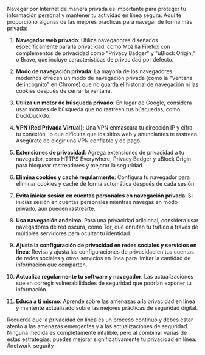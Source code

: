 Navegar por Internet de manera privada es importante para proteger tu información personal y mantener tu actividad en línea segura. Aquí te proporciono algunas de las mejores prácticas para navegar de forma más privada:

1. **Navegador web privado**: Utiliza navegadores diseñados específicamente para la privacidad, como Mozilla Firefox con complementos de privacidad como "Privacy Badger" y "uBlock Origin," o Brave, que incluye características de privacidad por defecto.

2. **Modo de navegación privada**: La mayoría de los navegadores modernos ofrecen un modo de navegación privada (como la "Ventana de incógnito" en Chrome) que no guarda el historial de navegación ni las cookies después de cerrar la ventana.

3. **Utiliza un motor de búsqueda privado**: En lugar de Google, considera usar motores de búsqueda que no rastreen tus búsquedas, como DuckDuckGo.

4. **VPN (Red Privada Virtual)**: Una VPN enmascara tu dirección IP y cifra tu conexión, lo que dificulta que los sitios web y anunciantes te rastreen. Asegúrate de elegir una VPN confiable y de pago.

5. **Extensiones de privacidad**: Agrega extensiones de privacidad a tu navegador, como HTTPS Everywhere, Privacy Badger y uBlock Origin para bloquear rastreadores y mejorar la seguridad.

6. **Elimina cookies y caché regularmente**: Configura tu navegador para eliminar cookies y caché de forma automática después de cada sesión.

7. **Evita iniciar sesión en cuentas personales en navegación privada**: Si inicias sesión en cuentas personales mientras navegas en modo privado, aún pueden rastrearte.

8. **Usa navegación anónima**: Para una privacidad adicional, considera usar navegadores de red oscura, como Tor, que enrutan tu tráfico a través de múltiples servidores para ocultar tu identidad.

9. **Ajusta la configuración de privacidad en redes sociales y servicios en línea**: Revisa y ajusta las configuraciones de privacidad en tus cuentas de redes sociales y otros servicios en línea para limitar la cantidad de información que comparten.

10. **Actualiza regularmente tu software y navegador**: Las actualizaciones suelen corregir vulnerabilidades de seguridad que podrían exponer tu información.

11. **Educa a ti mismo**: Aprende sobre las amenazas a la privacidad en línea y mantente actualizado sobre las mejores prácticas de seguridad digital.

Recuerda que la privacidad en línea es un proceso continuo y debes estar atento a las amenazas emergentes y a las actualizaciones de seguridad. Ninguna medida es completamente infalible, pero al combinar varias de estas estrategias, puedes mejorar significativamente tu privacidad en línea.
#network_segurity
